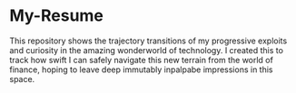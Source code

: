 # My-Resume
This repository shows the trajectory transitions of my progressive exploits and curiosity in the amazing wonderworld of technology.
I created this to track how swift I can safely navigate this new terrain from the world of finance, hoping to leave deep immutably inpalpabe impressions in this space.
